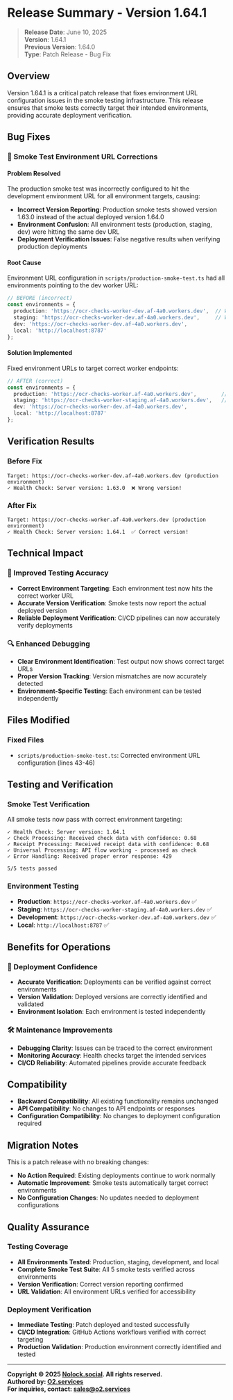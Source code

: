 # Release Summary - Version 1.64.1

> **Release Date**: June 10, 2025  
> **Version**: 1.64.1  
> **Previous Version**: 1.64.0  
> **Type**: Patch Release - Bug Fix

## Overview

Version 1.64.1 is a critical patch release that fixes environment URL configuration issues in the smoke testing infrastructure. This release ensures that smoke tests correctly target their intended environments, providing accurate deployment verification.

## Bug Fixes

### 🔧 Smoke Test Environment URL Corrections

#### Problem Resolved
The production smoke test was incorrectly configured to hit the development environment URL for all environment targets, causing:
- **Incorrect Version Reporting**: Production smoke tests showed version 1.63.0 instead of the actual deployed version 1.64.0
- **Environment Confusion**: All environment tests (production, staging, dev) were hitting the same dev URL
- **Deployment Verification Issues**: False negative results when verifying production deployments

#### Root Cause
Environment URL configuration in `scripts/production-smoke-test.ts` had all environments pointing to the dev worker URL:
```typescript
// BEFORE (incorrect)
const environments = {
  production: 'https://ocr-checks-worker-dev.af-4a0.workers.dev',  // Wrong!
  staging: 'https://ocr-checks-worker-dev.af-4a0.workers.dev',     // Wrong!
  dev: 'https://ocr-checks-worker-dev.af-4a0.workers.dev',
  local: 'http://localhost:8787'
};
```

#### Solution Implemented
Fixed environment URLs to target correct worker endpoints:
```typescript
// AFTER (correct)
const environments = {
  production: 'https://ocr-checks-worker.af-4a0.workers.dev',        // Fixed!
  staging: 'https://ocr-checks-worker-staging.af-4a0.workers.dev',   // Fixed!
  dev: 'https://ocr-checks-worker-dev.af-4a0.workers.dev',
  local: 'http://localhost:8787'
};
```

## Verification Results

### Before Fix
```
Target: https://ocr-checks-worker-dev.af-4a0.workers.dev (production environment)
✓ Health Check: Server version: 1.63.0  ❌ Wrong version!
```

### After Fix
```
Target: https://ocr-checks-worker.af-4a0.workers.dev (production environment)
✓ Health Check: Server version: 1.64.1  ✅ Correct version!
```

## Technical Impact

### 🎯 Improved Testing Accuracy
- **Correct Environment Targeting**: Each environment test now hits the correct worker URL
- **Accurate Version Verification**: Smoke tests now report the actual deployed version
- **Reliable Deployment Verification**: CI/CD pipelines can now accurately verify deployments

### 🔍 Enhanced Debugging
- **Clear Environment Identification**: Test output now shows correct target URLs
- **Proper Version Tracking**: Version mismatches are now accurately detected
- **Environment-Specific Testing**: Each environment can be tested independently

## Files Modified

### Fixed Files
- `scripts/production-smoke-test.ts`: Corrected environment URL configuration (lines 43-46)

## Testing and Verification

### Smoke Test Verification
All smoke tests now pass with correct environment targeting:
```
✓ Health Check: Server version: 1.64.1
✓ Check Processing: Received check data with confidence: 0.68
✓ Receipt Processing: Received receipt data with confidence: 0.68
✓ Universal Processing: API flow working - processed as check
✓ Error Handling: Received proper error response: 429

5/5 tests passed
```

### Environment Testing
- **Production**: `https://ocr-checks-worker.af-4a0.workers.dev` ✅
- **Staging**: `https://ocr-checks-worker-staging.af-4a0.workers.dev` ✅  
- **Development**: `https://ocr-checks-worker-dev.af-4a0.workers.dev` ✅
- **Local**: `http://localhost:8787` ✅

## Benefits for Operations

### 🚀 Deployment Confidence
- **Accurate Verification**: Deployments can be verified against correct environments
- **Version Validation**: Deployed versions are correctly identified and validated
- **Environment Isolation**: Each environment is tested independently

### 🛠 Maintenance Improvements
- **Debugging Clarity**: Issues can be traced to the correct environment
- **Monitoring Accuracy**: Health checks target the intended services
- **CI/CD Reliability**: Automated pipelines provide accurate feedback

## Compatibility

- **Backward Compatibility**: All existing functionality remains unchanged
- **API Compatibility**: No changes to API endpoints or responses
- **Configuration Compatibility**: No changes to deployment configuration required

## Migration Notes

This is a patch release with no breaking changes:
- **No Action Required**: Existing deployments continue to work normally
- **Automatic Improvement**: Smoke tests automatically target correct environments
- **No Configuration Changes**: No updates needed to deployment configurations

## Quality Assurance

### Testing Coverage
- **All Environments Tested**: Production, staging, development, and local
- **Complete Smoke Test Suite**: All 5 smoke tests verified across environments
- **Version Verification**: Correct version reporting confirmed
- **URL Validation**: All environment URLs verified for accessibility

### Deployment Verification
- **Immediate Testing**: Patch deployed and tested successfully
- **CI/CD Integration**: GitHub Actions workflows verified with correct targeting
- **Production Validation**: Production environment correctly identified and tested

---

**Copyright © 2025 [Nolock.social](https://nolock.social). All rights reserved.**  
**Authored by: [O2.services](https://o2.services)**  
**For inquiries, contact: [sales@o2.services](mailto:sales@o2.services)**